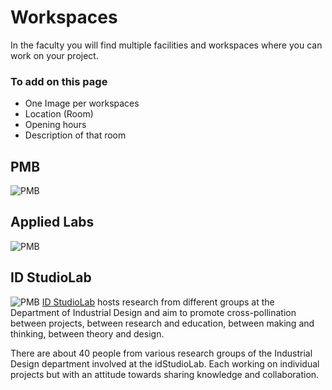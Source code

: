 # Workspaces
In the faculty you will find multiple facilities and workspaces where you can work on your project.

### To add on this page
- One Image per workspaces
- Location (Room)
- Opening hours
- Description of that room

## PMB
![PMB](/media/testImage.png)

## Applied Labs
![PMB](/media/testImage.png)


## ID StudioLab
![PMB](/media/testImage.png)
[ID StudioLab](https://studiolab.ide.tudelft.nl/studiolab) hosts research from different groups at the Department of Industrial Design and aim to promote cross-pollination between projects, between research and education, between making and thinking, between theory and design.

There are about 40 people from various research groups of the Industrial Design department involved at the idStudioLab. Each working on individual projects but with an attitude towards sharing knowledge and collaboration.
